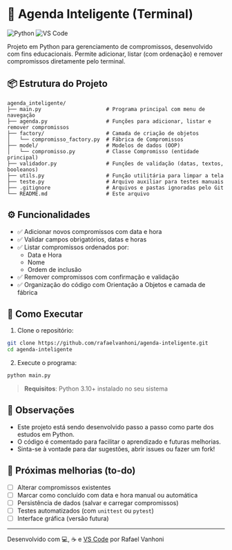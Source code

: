 # 🧠 Agenda Inteligente (Terminal)

![Python](https://img.shields.io/badge/Python-3.10+-blue?logo=python)
![VS Code](https://img.shields.io/badge/Editor-VSCode-blue?logo=visualstudiocode)

Projeto em Python para gerenciamento de compromissos, desenvolvido com fins educacionais. Permite adicionar, listar (com ordenação) e remover compromissos diretamente pelo terminal.

## 📦 Estrutura do Projeto

```
agenda_inteligente/
├── main.py                     # Programa principal com menu de navegação
├── agenda.py                   # Funções para adicionar, listar e remover compromissos
├── factory/                    # Camada de criação de objetos
│   └── compromisso_factory.py  # Fábrica de Compromissos
├── model/                      # Modelos de dados (OOP)
│   └── compromisso.py          # Classe Compromisso (entidade principal)
├── validador.py                # Funções de validação (datas, textos, booleanos)
├── utils.py                    # Função utilitária para limpar a tela
├── teste.py                    # Arquivo auxiliar para testes manuais
├── .gitignore                  # Arquivos e pastas ignoradas pelo Git
└── README.md                   # Este arquivo
```

## ⚙️ Funcionalidades

- ✅ Adicionar novos compromissos com data e hora
- ✅ Validar campos obrigatórios, datas e horas
- ✅ Listar compromissos ordenados por:
  - Data e Hora
  - Nome
  - Ordem de inclusão
- ✅ Remover compromissos com confirmação e validação
- ✅ Organização do código com Orientação a Objetos e camada de fábrica

## 🚀 Como Executar

1. Clone o repositório:

```bash
git clone https://github.com/rafaelvanhoni/agenda-inteligente.git
cd agenda-inteligente
```

2. Execute o programa:

```bash
python main.py
```

> **Requisitos**: Python 3.10+ instalado no seu sistema

## 📝 Observações

- Este projeto está sendo desenvolvido passo a passo como parte dos estudos em Python.
- O código é comentado para facilitar o aprendizado e futuras melhorias.
- Sinta-se à vontade para dar sugestões, abrir issues ou fazer um fork!

## 📅 Próximas melhorias (to-do)

- [ ] Alterar compromissos existentes
- [ ] Marcar como concluído com data e hora manual ou automática
- [ ] Persistência de dados (salvar e carregar compromissos)
- [ ] Testes automatizados (com `unittest` ou `pytest`)
- [ ] Interface gráfica (versão futura)

---

Desenvolvido com 💻, ☕ e [VS Code](https://code.visualstudio.com/) por Rafael Vanhoni

